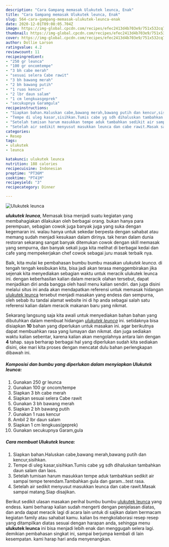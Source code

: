 ```yaml
---
description: "Cara Gampang memasak Ulukutek leunca, Enak"
title: "Cara Gampang memasak Ulukutek leunca, Enak"
slug: 564-cara-gampang-memasak-ulukutek-leunca-enak
date: 2020-12-01T09:08:05.704Z
image: https://img-global.cpcdn.com/recipes/efec2413d4b703e9/751x532cq70/ulukutek-leunca-foto-resep-utama.jpg
thumbnail: https://img-global.cpcdn.com/recipes/efec2413d4b703e9/751x532cq70/ulukutek-leunca-foto-resep-utama.jpg
cover: https://img-global.cpcdn.com/recipes/efec2413d4b703e9/751x532cq70/ulukutek-leunca-foto-resep-utama.jpg
author: Dollie Larson
ratingvalue: 4.2
reviewcount: 11
recipeingredient:
- "250 gr leunca"
- "100 gr oncomtempe"
- "3 bh cabe merah"
- "sesuai selera Cabe rawit"
- "3 bh bawang merah"
- "2 bh bawang putih"
- "1 ruas kencur"
- "2 lbr daun salam"
- "1 cm lengkuasgeprek"
- "secukupnya Garamgula"
recipeinstructions:
- "Siapkan bahan.Haluskan cabe,bawang merah,bawang putih dan kencur,sisihkan."
- "Tempe di uleg kasar,sisihkan.Tumis cabe yg sdh dihaluskan tambahkan daun salam dan laos."
- "Setelah tumisan harum masukkan tempe aduk tambahkan sedikit air sampai tempe terendam.Tambahkan gula dan garam...test rasa."
- "Setelah air sedikit menyusut masukkan leunca dan cabe rawit.Masak sampai matang.Siap disajikan."
categories:
- Resep
tags:
- ulukutek
- leunca

katakunci: ulukutek leunca 
nutrition: 188 calories
recipecuisine: Indonesian
preptime: "PT36M"
cooktime: "PT41M"
recipeyield: "3"
recipecategory: Dinner

---
```



![Ulukutek leunca](https://img-global.cpcdn.com/recipes/efec2413d4b703e9/751x532cq70/ulukutek-leunca-foto-resep-utama.jpg)

<b><i>ulukutek leunca</i></b>, Memasak bisa menjadi suatu kegiatan yang membahagiakan dilakukan oleh berbagai orang. bukan hanya para perempuan, sebagian cowok juga banyak juga yang suka dengan kegemaran ini. walau hanya untuk sekedar berpesta dengan sahabat atau memang sudah menjadi kesukaan dalam dirinya. tak heran dalam dunia restoran sekarang sangat banyak ditemukan cowok dengan skill memasak yang sempurna, dan banyak sekali juga kita melihat di berbagai kedai dan cafe yang mempekerjakan chef cowok sebagai juru masak terbaik nya.



Baik, kita mulai ke pembahasan bumbu bumbu masakan <i>ulukutek leunca</i>. di tengah tengah kesibukan kita, bisa jadi akan terasa menggembirakan jika sejenak kita menyediakan sebagian waktu untuk meracik ulukutek leunca ini. dengan keberhasilan kalian dalam meracik olahan tersebut, dapat menjadikan diri anda bangga oleh hasil menu kalian sendiri. dan juga disini melalui situs ini anda akan mendapatkan referensi untuk memasak hidangan <u>ulukutek leunca</u> tersebut menjadi masakan yang endess dan sempurna, oleh sebab itu tandai alamat website ini di hp anda sebagai salah satu referensi kalian dalam meracik makanan baru yang nikmat.


Sekarang langsung saja kita awali untuk menyediakan bahan bahan yang dibutuhkan dalam membuat hidangan <u><i>ulukutek leunca</i></u> ini. setidaknya bisa disiapkan <b>10</b> bahan yang diperlukan untuk masakan ini. agar berikutnya dapat membuahkan rasa yang lumayan dan nikmat. dan juga sediakan waktu kalian sebentar, karena kalian akan mengolahnya antara lain dengan <b>4</b> tahap. saya berharap berbagai hal yang diperlukan sudah kita sediakan disini, oke mari kita proses dengan mencatat dulu bahan perlengkapan dibawah ini.

<!--inarticleads1-->

##### Komposisi dan bumbu yang diperlukan dalam menyiapkan Ulukutek leunca:

1. Gunakan 250 gr leunca
1. Gunakan 100 gr oncom/tempe
1. Siapkan 3 bh cabe merah
1. Siapkan sesuai selera Cabe rawit
1. Gunakan 3 bh bawang merah
1. Siapkan 2 bh bawang putih
1. Gunakan 1 ruas kencur
1. Ambil 2 lbr daun salam
1. Siapkan 1 cm lengkuas(geprek)
1. Gunakan secukupnya Garam,gula




<!--inarticleads2-->

##### Cara membuat Ulukutek leunca:

1. Siapkan bahan.Haluskan cabe,bawang merah,bawang putih dan kencur,sisihkan.
1. Tempe di uleg kasar,sisihkan.Tumis cabe yg sdh dihaluskan tambahkan daun salam dan laos.
1. Setelah tumisan harum masukkan tempe aduk tambahkan sedikit air sampai tempe terendam.Tambahkan gula dan garam...test rasa.
1. Setelah air sedikit menyusut masukkan leunca dan cabe rawit.Masak sampai matang.Siap disajikan.




Berikut sedikit ulasan masakan perihal bumbu bumbu <u>ulukutek leunca</u> yang endess. kami berharap kalian sudah mengerti dengan penjelasan diatas, dan anda dapat meracik lagi di acara lain untuk di sajikan dalam bermacam kegiatan family atau sahabat kamu. kalian bs mengkolaborasi resep resep yang ditampilkan diatas sesuai dengan harapan anda, sehingga menu <b>ulukutek leunca</b> ini bisa menjadi lebih enak dan menggugah selera lagi. demikian pembahasan singkat ini, sampai berjumpa kembali di lain kesempatan. kami harap hari anda menyenangkan.

